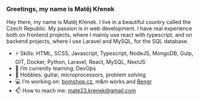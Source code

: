 ### Greetings, my name is Matěj Křenek

Hey there, my name is Matěj Křenek. I live in a beautiful country called the Czech Republic. My passion is in web development. I have real experience both on frontend projects, where I mainly use react with typescript, and on backend projects, where I use Laravel and MySQL, for the SQL database.

- ⚡ Skills: HTML, SCSS, Javascript, Typescript, NodeJS, MongoDB, Gulp, GIT, Docker, Python, Laravel, React, MySQL, NextJS
- 🌱 I’m currently learning: DevOps 
- 🐴 Hobbies: guitar, microprocessors, problem solving
- 💻 I’m working on: [bomshop.cz](https://bomshop.cz/), m&m works and [Bengr](https://github.com/bengr-digital)
- 📫 How to reach me: [mate23.krenek@gmail.com](mailto:mate23.krenek@gmail.com)





